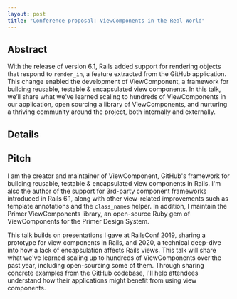 ```yaml
---
layout: post
title: "Conference proposal: ViewComponents in the Real World"
---
```


## Abstract

With the release of version 6.1, Rails added support for rendering objects that respond to `render_in`, a feature extracted from the GitHub application. This change enabled the development of ViewComponent, a framework for building reusable, testable & encapsulated view components. In this talk, we’ll share what we’ve learned scaling to hundreds of ViewComponents in our application, open sourcing a library of ViewComponents, and nurturing a thriving community around the project, both internally and externally.

## Details

## Pitch

I am the creator and maintainer of ViewComponent, GitHub's framework for building reusable, testable & encapsulated view components in Rails. I'm also the author of the support for 3rd-party component frameworks introduced in Rails 6.1, along with other view-related improvements such as template annotations and the `class_names` helper. In addition, I maintain the Primer ViewComponents library, an open-source Ruby gem of ViewComponents for the Primer Design System.

This talk builds on presentations I gave at RailsConf 2019, sharing a prototype for view components in Rails, and 2020, a technical deep-dive into how a lack of encapsulation affects Rails views. This talk will share what we've learned scaling up to hundreds of ViewComponents over the past year, including open-sourcing some of them. Through sharing concrete examples from the GitHub codebase, I'll help attendees understand how their applications might benefit from using view components.
